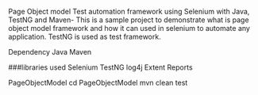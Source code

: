 Page Object model Test automation framework using Selenium with Java, TestNG and Maven-
This is a sample project to demonstrate what is page object model framework and how it can used in selenium to automate any application. TestNG is used as test framework.

Dependency Java Maven

###libraries used Selenium TestNG log4j Extent Reports

PageObjectModel
cd PageObjectModel
mvn clean test
